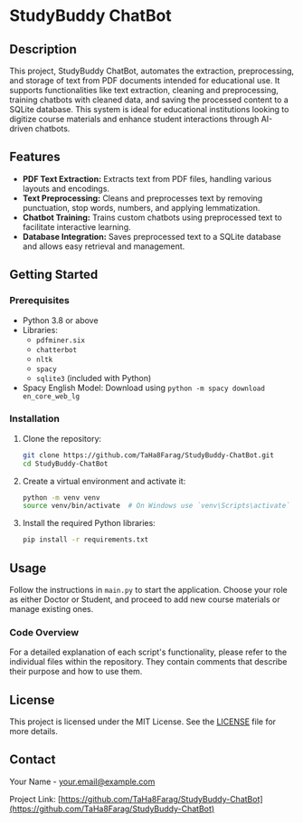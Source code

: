 # StudyBuddy ChatBot

## Description

This project, StudyBuddy ChatBot, automates the extraction, preprocessing, and storage of text from PDF documents intended for educational use. It supports functionalities like text extraction, cleaning and preprocessing, training chatbots with cleaned data, and saving the processed content to a SQLite database. This system is ideal for educational institutions looking to digitize course materials and enhance student interactions through AI-driven chatbots.

## Features

- **PDF Text Extraction:** Extracts text from PDF files, handling various layouts and encodings.
- **Text Preprocessing:** Cleans and preprocesses text by removing punctuation, stop words, numbers, and applying lemmatization.
- **Chatbot Training:** Trains custom chatbots using preprocessed text to facilitate interactive learning.
- **Database Integration:** Saves preprocessed text to a SQLite database and allows easy retrieval and management.

## Getting Started

### Prerequisites

- Python 3.8 or above
- Libraries:
  - `pdfminer.six`
  - `chatterbot`
  - `nltk`
  - `spacy`
  - `sqlite3` (included with Python)
- Spacy English Model: Download using `python -m spacy download en_core_web_lg`

### Installation

1. Clone the repository:
   ```bash
   git clone https://github.com/TaHa8Farag/StudyBuddy-ChatBot.git
   cd StudyBuddy-ChatBot
   ```

2. Create a virtual environment and activate it:
   ```bash
   python -m venv venv
   source venv/bin/activate  # On Windows use `venv\Scripts\activate`
   ```

3. Install the required Python libraries:
   ```bash
   pip install -r requirements.txt
   ```

## Usage

Follow the instructions in `main.py` to start the application. Choose your role as either Doctor or Student, and proceed to add new course materials or manage existing ones.

### Code Overview

For a detailed explanation of each script's functionality, please refer to the individual files within the repository. They contain comments that describe their purpose and how to use them.

## License

This project is licensed under the MIT License. See the [LICENSE](LICENSE) file for more details.

## Contact

Your Name - your.email@example.com

Project Link: [https://github.com/TaHa8Farag/StudyBuddy-ChatBot](https://github.com/TaHa8Farag/StudyBuddy-ChatBot)
